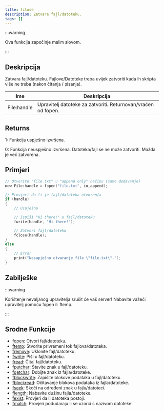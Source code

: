 ```yaml
---
title: fclose
description: Zatvara fajl/datoteku.
tags: []
---
```


:::warning

Ova funkcija započinje malim slovom.

:::

## Deskripcija

Zatvara fajl/datoteku. Fajlove/Datoteke treba uvijek zatvoriti kada ih skripta više ne treba (nakon čitanja / pisanja).

| Ime         | Deskripcija                                                   |
| ----------- | ------------------------------------------------------------- |
| File:handle | Upravitelj datoteke za zatvoriti. Returnovan/vraćen od fopen. |

## Returns

1: Funkcija uspješno izvršena.

0: Funkcija neuspješno izvršena. Datoteka/fajl se ne može zatvoriti. Možda je već zatvorena.

## Primjeri

```c
// Otvorite "file.txt" u "append only" načinu (samo dodavanje)
new File:handle = fopen("file.txt", io_append);

// Provjeri da li je fajl/datoteka otvoren/a
if (handle)
{
    // Uspješno

    // Ispiši "Hi there!" u fajl/datoteku
    fwrite(handle, "Hi there!");

    // Zatvori fajl/datoteku
    fclose(handle);
}
else
{
    // Error
    print("Nesupješno otvaranje file \"file.txt\".");
}
```

## Zabilješke

:::warning

Korištenje nevaljanog upravitelja srušit će vaš server! Nabavite važeći upravitelj pomoću fopen ili ftemp.

:::

## Srodne Funkcije

- [fopen](fopen): Otvori fajl/datoteku.
- [ftemp](ftemp): Stvorite privremeni tok fajlova/datoteka.
- [fremove](fremove): Uklonite fajl/datoteku.
- [fwrite](fwrite): Piši u fajl/datoteku.
- [fread](fread): Čitaj fajl/datoteku.
- [fputchar](fputchar): Stavite znak u fajl/datoteku.
- [fgetchar](fgetchar): Dobijte znak iz fajla/datoteke.
- [fblockwrite](fblockwrite): Zapišite blokove podataka u fajl/datoteku.
- [fblockread](fblockread): Očitavanje blokova podataka iz fajla/datoteke.
- [fseek](fseek): Skoči na određeni znak u fajlu/datoteci.
- [flength](flength): Nabavite dužinu fajla/datoteke.
- [fexist](fexist): Provjeri da li datoteka postoji.
- [fmatch](fmatch): Provjeri podudaraju li se uzorci s nazivom datoteke.
